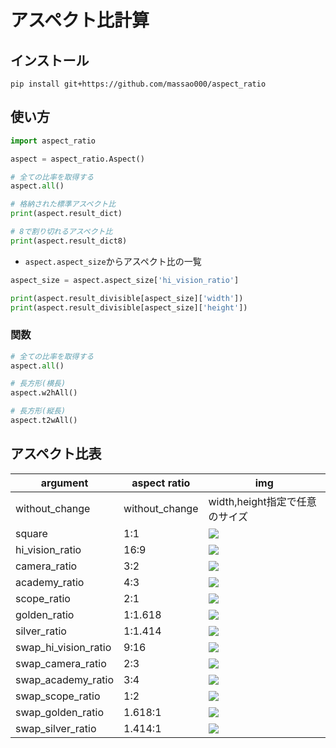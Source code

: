 
# アスペクト比計算

## インストール
```
pip install git+https://github.com/massao000/aspect_ratio
```

## 使い方

```python
import aspect_ratio

aspect = aspect_ratio.Aspect()

# 全ての比率を取得する
aspect.all()

# 格納された標準アスペクト比
print(aspect.result_dict)

# 8で割り切れるアスペクト比
print(aspect.result_dict8)
```

* `aspect.aspect_size`からアスペクト比の一覧
```python
aspect_size = aspect.aspect_size['hi_vision_ratio']

print(aspect.result_divisible[aspect_size]['width'])
print(aspect.result_divisible[aspect_size]['height'])
```


### 関数
```python
# 全ての比率を取得する
aspect.all()

# 長方形(横長)
aspect.w2hAll()

# 長方形(縦長)
aspect.t2wAll()
```

## アスペクト比表
|argument|aspect ratio|img|
|--|--|--|
|without_change|without_change|width,height指定で任意のサイズ|
|square|1:1|![](imgs/1-1.png)|
|hi_vision_ratio|16:9|![](imgs/16-9.png)|
|camera_ratio|3:2|![](imgs/3-2.png)|
|academy_ratio|4:3|![](imgs/4-3.png)|
|scope_ratio|2:1|![](imgs/2-1.png)|
|golden_ratio|1:1.618|![](imgs/1-1.618.png)|
|silver_ratio|1:1.414|![](imgs/1-1.414.png)|
|swap_hi_vision_ratio|9:16|![](imgs/9-16.png)|
|swap_camera_ratio|2:3|![](imgs/2-3.png)|
|swap_academy_ratio|3:4|![](imgs/3-4.png)|
|swap_scope_ratio|1:2|![](imgs/1-2.png)|
|swap_golden_ratio|1.618:1|![](imgs/1.618-1.png)|
|swap_silver_ratio|1.414:1|![](imgs/1.414-1.png)|
